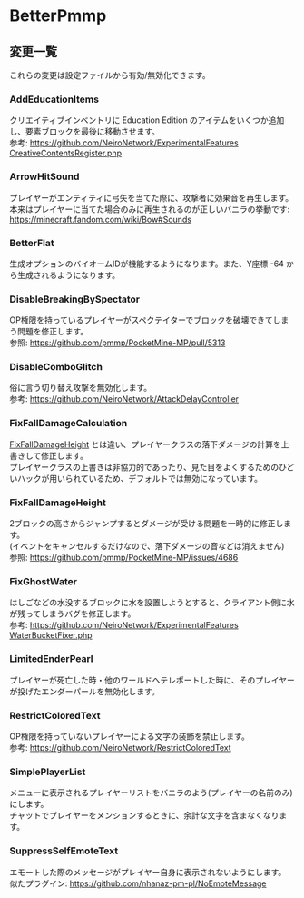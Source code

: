 # BetterPmmp

## 変更一覧

これらの変更は設定ファイルから有効/無効化できます。

### AddEducationItems

クリエイティブインベントリに Education Edition のアイテムをいくつか追加し、要素ブロックを最後に移動させます。  
参考: <https://github.com/NeiroNetwork/ExperimentalFeatures> [CreativeContentsRegister.php](https://github.com/NeiroNetwork/ExperimentalFeatures/blob/686c3973cdcfc221c75b9bf1eea657d846779302/src/register/CreativeContentsRegister.php)

### ArrowHitSound

プレイヤーがエンティティに弓矢を当てた際に、攻撃者に効果音を再生します。  
本来はプレイヤーに当てた場合のみに再生されるのが正しいバニラの挙動です: <https://minecraft.fandom.com/wiki/Bow#Sounds>

### BetterFlat

生成オプションのバイオームIDが機能するようになります。また、Y座標 -64 から生成されるようになります。

### DisableBreakingBySpectator

OP権限を持っているプレイヤーがスペクテイターでブロックを破壊できてしまう問題を修正します。  
参照: <https://github.com/pmmp/PocketMine-MP/pull/5313>

### DisableComboGlitch

俗に言う切り替え攻撃を無効化します。  
参考: <https://github.com/NeiroNetwork/AttackDelayController>

### FixFallDamageCalculation

[FixFallDamageHeight](#fixfalldamageheight) とは違い、プレイヤークラスの落下ダメージの計算を上書きして修正します。  
プレイヤークラスの上書きは非協力的であったり、見た目をよくするためのひどいハックが用いられているため、デフォルトでは無効になっています。

### FixFallDamageHeight

2ブロックの高さからジャンプするとダメージが受ける問題を一時的に修正します。  
(イベントをキャンセルするだけなので、落下ダメージの音などは消えません)  
参照: <https://github.com/pmmp/PocketMine-MP/issues/4686>

### FixGhostWater

はしごなどの水没するブロックに水を設置しようとすると、クライアント側に水が残ってしまうバグを修正します。  
参考: <https://github.com/NeiroNetwork/ExperimentalFeatures> [WaterBucketFixer.php](https://github.com/NeiroNetwork/ExperimentalFeatures/blob/686c3973cdcfc221c75b9bf1eea657d846779302/src/override/expert/item/WaterBucketFixer.php)

### LimitedEnderPearl

プレイヤーが死亡した時・他のワールドへテレポートした時に、そのプレイヤーが投げたエンダーパールを無効化します。

### RestrictColoredText

OP権限を持っていないプレイヤーによる文字の装飾を禁止します。  
参考: <https://github.com/NeiroNetwork/RestrictColoredText>

### SimplePlayerList

メニューに表示されるプレイヤーリストをバニラのよう(プレイヤーの名前のみ)にします。  
チャットでプレイヤーをメンションするときに、余計な文字を含まなくなります。

### SuppressSelfEmoteText

エモートした際のメッセージがプレイヤー自身に表示されないようにします。
似たプラグイン: <https://github.com/nhanaz-pm-pl/NoEmoteMessage>
